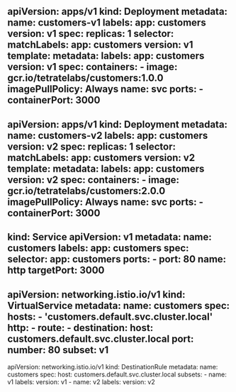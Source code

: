 
apiVersion: apps/v1
kind: Deployment
metadata:
  name: customers-v1
  labels:
    app: customers
    version: v1
spec:
  replicas: 1
  selector:
    matchLabels:
      app: customers
      version: v1
  template:
    metadata:
      labels:
        app: customers
        version: v1
    spec:
      containers:
        - image: gcr.io/tetratelabs/customers:1.0.0
          imagePullPolicy: Always
          name: svc
          ports:
            - containerPort: 3000
---
apiVersion: apps/v1
kind: Deployment
metadata:
  name: customers-v2
  labels:
    app: customers
    version: v2
spec:
  replicas: 1
  selector:
    matchLabels:
      app: customers
      version: v2
  template:
    metadata:
      labels:
        app: customers
        version: v2
    spec:
      containers:
        - image: gcr.io/tetratelabs/customers:2.0.0
          imagePullPolicy: Always
          name: svc
          ports:
            - containerPort: 3000
---
kind: Service
apiVersion: v1
metadata:
  name: customers
  labels:
    app: customers
spec:
  selector:
    app: customers
  ports:
    - port: 80
      name: http
      targetPort: 3000
---
apiVersion: networking.istio.io/v1
kind: VirtualService
metadata:
  name: customers
spec:
  hosts:
    - 'customers.default.svc.cluster.local'
  http:
    - route:
        - destination:
            host: customers.default.svc.cluster.local
            port:
              number: 80
            subset: v1
---
apiVersion: networking.istio.io/v1
kind: DestinationRule
metadata:
  name: customers
spec:
  host: customers.default.svc.cluster.local
  subsets:
    - name: v1
      labels:
        version: v1
    - name: v2
      labels:
        version: v2

